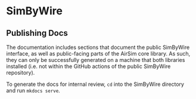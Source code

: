# SimByWire

## Publishing Docs

The documentation includes sections that document the public SimByWire interface,
as well as public-facing parts of the AirSim core library.  As such, they can
only be successfully generated on a machine that both libraries installed 
(i.e. not within the GitHub actions of the public SimByWire repository).

To generate the docs for internal review, `cd` into the SimByWire directory and
run `mkdocs serve`.
